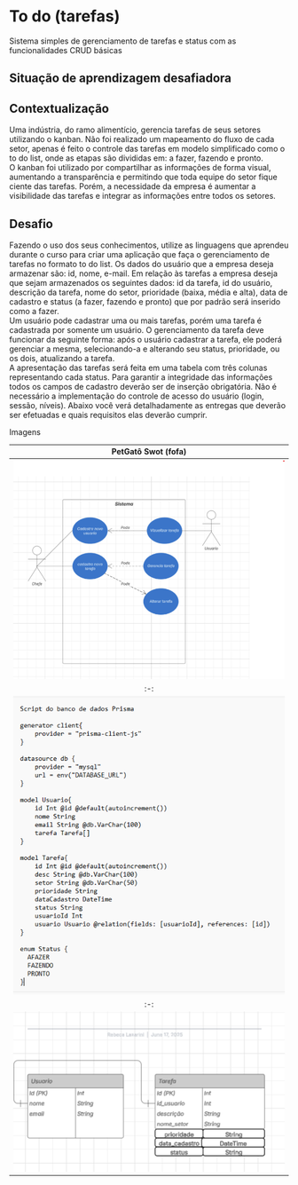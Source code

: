 # To do (tarefas)
Sistema simples de gerenciamento de tarefas e status com as funcionalidades CRUD básicas

## Situação de aprendizagem desafiadora

## Contextualização
Uma indústria, do ramo alimentício, gerencia tarefas de seus setores utilizando o kanban. Não foi realizado um mapeamento do fluxo de cada setor, apenas é feito o controle das tarefas em modelo simplificado como o to do list, onde as etapas são divididas em: a fazer, fazendo e pronto.<br>O kanban foi utilizado por compartilhar as informações de forma visual, aumentando a transparência e permitindo que toda equipe do setor fique ciente das tarefas. Porém, a necessidade da empresa é aumentar a visibilidade das tarefas e integrar as informações entre todos os setores.

## Desafio
Fazendo o uso dos seus conhecimentos, utilize as linguagens que aprendeu durante o curso para criar uma aplicação que faça o gerenciamento de tarefas no formato to do list. Os dados do usuário que a empresa deseja armazenar são: id, nome, e-mail. Em relação às tarefas a empresa deseja que sejam armazenados os seguintes dados: id da tarefa, id do usuário, descrição da tarefa, nome do setor, prioridade (baixa, média e alta), data de cadastro e status (a fazer, fazendo e pronto) que por padrão será
inserido como a fazer.<br>
Um usuário pode cadastrar uma ou mais tarefas, porém uma tarefa é cadastrada por somente um usuário. O gerenciamento da tarefa deve funcionar da seguinte forma: após o usuário cadastrar a tarefa, ele poderá gerenciar a mesma, selecionando-a e alterando seu status, prioridade, ou os dois, atualizando a tarefa.<br>
A apresentação das tarefas será feita em uma tabela com três colunas representando cada status. Para garantir a integridade das informações todos os campos de cadastro deverão ser de inserção obrigatória. Não é necessário a implementação do controle de acesso do usuário (login, sessão, níveis). Abaixo você verá detalhadamente as entregas que deverão ser efetuadas e quais requisitos elas deverão cumprir.


Imagens 

|PetGatô Swot (fofa)|
|:-:|
|![dc](./docs/wireframes/diagrama%20de%20caso%20uso.png)|
|:-:|
|![bd](./docs/wireframes/banco.png)|
|:-:|
|![der](./docs/wireframes/der.png)|





